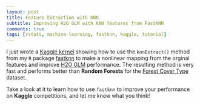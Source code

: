 ```yaml
---
layout: post
title: Feature Extraction with KNN
subtitle: Improving H2O GLM with KNN features from FastKNN
comments: true
tags: [rstats, machine-learning, fastknn, kaggle, tutorial]
---
```


I just wrote a [Kaggle kernel](https://www.kaggle.com/davidpinto/d/uciml/forest-cover-type-dataset/fastknn-show-to-glm-what-knn-see-0-96) showing how to use the `knnExtract()` method from my `R` package [fastknn](https://davpinto.github.io/fastknn/) to make a nonlinear mapping from the orginal features and improve [H2O GLM](http://docs.h2o.ai/h2o/latest-stable/h2o-docs/data-science/glm.html) performance. The resulting method is very fast and performs better than **Random Forests** for the [Forest Cover Type](https://www.kaggle.com/uciml/forest-cover-type-dataset) dataset.

Take a look at it to learn how to use `fastknn` to improve your performance on **Kaggle** competitions, and let me know what you think!
